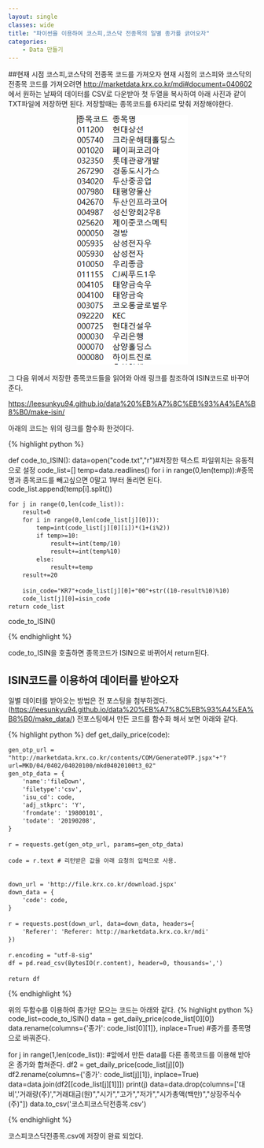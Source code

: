 ```yaml
---
layout: single
classes: wide
title: "파이썬을 이용하여 코스피,코스닥 전종목의 일별 종가를 긁어오자"
categories:
    - Data 만들기
---
```

##현재 시점 코스피,코스닥의 전종목 코드를 가져오자
현재 시점의 코스피와 코스닥의 전종목 코드를 가져오려면 http://marketdata.krx.co.kr/mdi#document=040602 에서 원하는 날짜의 데이터를 CSV로 다운받아 첫 두열을 복사하여 아래 사진과 같이 TXT파일에 저장하면 된다. 저장할때는 종목코드를 6자리로 맞춰 저장해야한다.



<center><img src="/images/make-all-data/1.PNG" ></center>

그 다음 위에서 저장한 종목코드들을 읽어와 아래 링크를 참조하여 ISIN코드로 바꾸어준다.

https://leesunkyu94.github.io/data%20%EB%A7%8C%EB%93%A4%EA%B8%B0/make-isin/

아래의 코드는 위의 링크를 함수화 한것이다.

{% highlight python %}

def code_to_ISIN():
    data=open("code.txt","r")#저장한 텍스트 파일위치는 유동적으로 설정
    code_list=[]
    temp=data.readlines()
    for i in range(0,len(temp)):#종목명과 종목코드를 빼고싶으면 0말고 1부터 돌리면 된다.
        code_list.append(temp[i].split())
    
    for j in range(0,len(code_list)):
        result=0
        for i in range(0,len(code_list[j][0])):
            temp=int(code_list[j][0][i])*(1+(i%2))
            if temp>=10:
                result+=int(temp/10)
                result+=int(temp%10)
            else:
                result+=temp
        result+=20

        isin_code="KR7"+code_list[j][0]+"00"+str((10-result%10)%10)
        code_list[j][0]=isin_code
    return code_list
code_to_ISIN()

{% endhighlight %}

code_to_ISIN을 호출하면 종목코드가 ISIN으로 바뀌어서 return된다.


## ISIN코드를 이용하여 데이터를 받아오자
일별 데이터를 받아오는 방법은 전 포스팅을 첨부하겠다.(https://leesunkyu94.github.io/data%20%EB%A7%8C%EB%93%A4%EA%B8%B0/make_data/) 전포스팅에서 만든 코드를 함수화 해서 보면 아래와 같다.

{% highlight python %}
def get_daily_price(code):

    gen_otp_url = "http://marketdata.krx.co.kr/contents/COM/GenerateOTP.jspx"+"?url=MKD/04/0402/04020100/mkd04020100t3_02"
    gen_otp_data = {
        'name':'fileDown',
        'filetype':'csv',
        'isu_cd': code,
        'adj_stkprc': 'Y',
        'fromdate': '19800101',
        'todate': '20190208',
    }
    
    r = requests.get(gen_otp_url, params=gen_otp_data)
    
    code = r.text # 리턴받은 값을 아래 요청의 입력으로 사용.


    down_url = 'http://file.krx.co.kr/download.jspx'
    down_data = {
        'code': code,
    }

    r = requests.post(down_url, data=down_data, headers={
        'Referer': 'Referer: http://marketdata.krx.co.kr/mdi'
    })

    r.encoding = "utf-8-sig"
    df = pd.read_csv(BytesIO(r.content), header=0, thousands=',')

    return df
    
{% endhighlight %}

위의 두함수를 이용하여 종가만 모으는 코드는 아래와 같다.
{% highlight python %}
code_list=code_to_ISIN()
data = get_daily_price(code_list[0][0])
data.rename(columns={'종가': code_list[0][1]}, inplace=True) #종가를 종목명으로 바꿔준다.

for j in range(1,len(code_list)): #앞에서 만든 data를 다른 종목코드를 이용해 받아온 종가와 합쳐준다.
    df2 = get_daily_price(code_list[j][0])
    df2.rename(columns={'종가': code_list[j][1]}, inplace=True)
    data=data.join(df2[[code_list[j][1]]])
    print(j)
data=data.drop(columns=['대비','거래량(주)',"거래대금(원)","시가","고가","저가","시가총액(백만)","상장주식수(주)"])
data.to_csv('코스피코스닥전종목.csv')

{% endhighlight %}


코스피코스닥전종목.csv에 저장이 완료 되었다.
